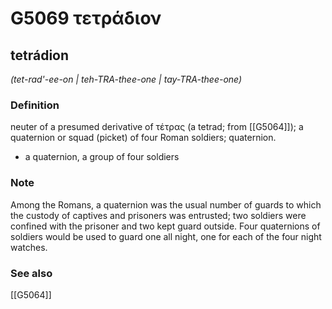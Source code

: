 # G5069 τετράδιον

## tetrádion

_(tet-rad'-ee-on | teh-TRA-thee-one | tay-TRA-thee-one)_

### Definition

neuter of a presumed derivative of τέτρας (a tetrad; from [[G5064]]); a quaternion or squad (picket) of four Roman soldiers; quaternion.

- a quaternion, a group of four soldiers

### Note

Among the Romans, a quaternion was the usual number of guards to which the custody of captives and prisoners was entrusted; two soldiers were confined with the prisoner and two kept guard outside. Four quaternions of soldiers would be used to guard one all night, one for each of the four night watches.

### See also

[[G5064]]

